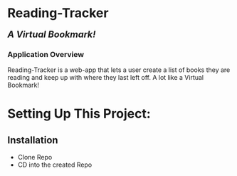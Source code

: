 # Reading-Tracker
<b style="font-size: 20px;"><i>A Virtual Bookmark!</i></b>
### Application Overview

Reading-Tracker is a web-app that lets a user create a list of books they are reading and keep up with where they last left off. A lot like a Virtual Bookmark!

# Setting Up This Project:

## Installation

- Clone Repo
- CD into the created Repo
